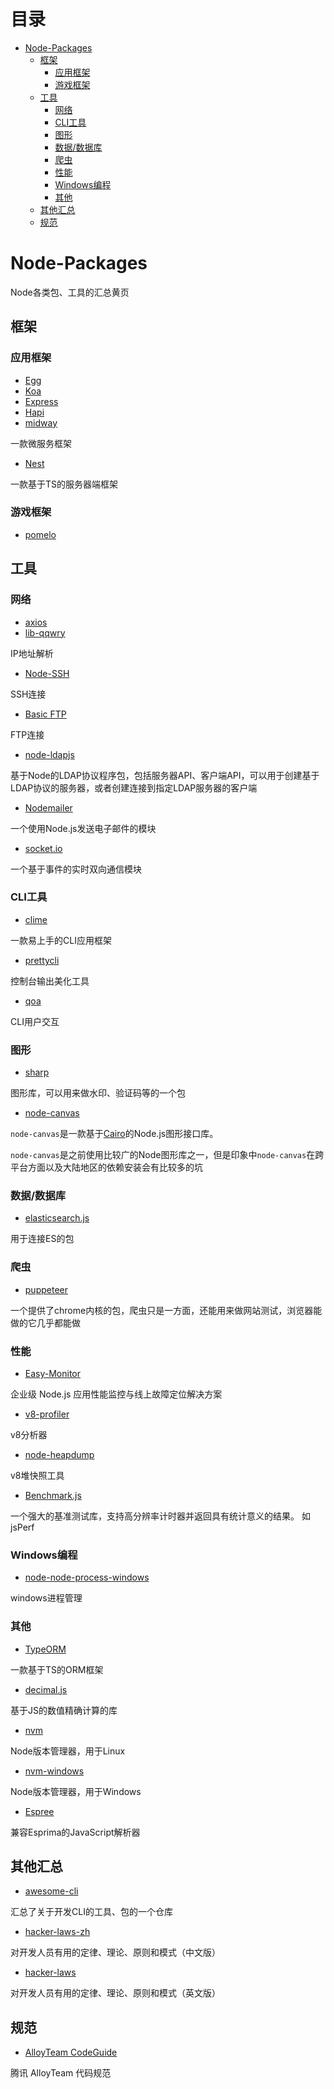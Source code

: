 # 目录

- [Node-Packages](#node-packages)
  - [框架](#%E6%A1%86%E6%9E%B6)
    - [应用框架](#%E5%BA%94%E7%94%A8%E6%A1%86%E6%9E%B6)
    - [游戏框架](#%E6%B8%B8%E6%88%8F%E6%A1%86%E6%9E%B6)
  - [工具](#%E5%B7%A5%E5%85%B7)
    - [网络](#%E7%BD%91%E7%BB%9C)
    - [CLI工具](#cli%E5%B7%A5%E5%85%B7)
    - [图形](#%E5%9B%BE%E5%BD%A2)
    - [数据/数据库](#%E6%95%B0%E6%8D%AE%E6%95%B0%E6%8D%AE%E5%BA%93)
    - [爬虫](#%E7%88%AC%E8%99%AB)
    - [性能](#%E6%80%A7%E8%83%BD)
    - [Windows编程](#windows%E7%BC%96%E7%A8%8B)
    - [其他](#%E5%85%B6%E4%BB%96)
  - [其他汇总](#%E5%85%B6%E4%BB%96%E6%B1%87%E6%80%BB)
  - [规范](#%E8%A7%84%E8%8C%83)

# Node-Packages
Node各类包、工具的汇总黄页

## 框架

### 应用框架

- [Egg](https://github.com/eggjs/egg)
- [Koa](https://github.com/koajs/koa)
- [Express](https://github.com/expressjs/express)
- [Hapi](https://github.com/hapijs/hapi)
- [midway](https://github.com/midwayjs/midway)

一款微服务框架

- [Nest](https://github.com/nestjs/nest)

一款基于TS的服务器端框架

### 游戏框架

- [pomelo](https://github.com/NetEase/pomelo)

## 工具

### 网络

- [axios](https://github.com/axios/axios)
- [lib-qqwry](https://github.com/cnwhy/lib-qqwry)
  
IP地址解析

- [Node-SSH](https://github.com/steelbrain/node-ssh)

SSH连接

- [Basic FTP](https://github.com/patrickjuchli/basic-ftp)

FTP连接

- [node-ldapjs](https://github.com/ldapjs/node-ldapjs)

基于Node的LDAP协议程序包，包括服务器API、客户端API，可以用于创建基于LDAP协议的服务器，或者创建连接到指定LDAP服务器的客户端

- [Nodemailer](https://github.com/nodemailer/nodemailer)

一个使用Node.js发送电子邮件的模块

- [socket.io](https://github.com/socketio/socket.io)

一个基于事件的实时双向通信模块



### CLI工具

- [clime](https://github.com/vilic/clime)
  
一款易上手的CLI应用框架

- [prettycli](https://github.com/siddharthkp/prettycli)

控制台输出美化工具

- [qoa](https://github.com/klaussinani/qoa)

CLI用户交互

### 图形

- [sharp](https://github.com/lovell/sharp)

图形库，可以用来做水印、验证码等的一个包

- [node-canvas](https://github.com/Automattic/node-canvas)

`node-canvas`是一款基于[Cairo](https://www.cairographics.org/)的Node.js图形接口库。

`node-canvas`是之前使用比较广的Node图形库之一，但是印象中`node-canvas`在跨平台方面以及大陆地区的依赖安装会有比较多的坑

### 数据/数据库

- [elasticsearch.js](https://github.com/elastic/elasticsearch-js-legacy)

用于连接ES的包

### 爬虫

- [puppeteer](https://github.com/puppeteer/puppeteer)

一个提供了chrome内核的包，爬虫只是一方面，还能用来做网站测试，浏览器能做的它几乎都能做

### 性能

- [Easy-Monitor](https://github.com/hyj1991/easy-monitor)

企业级 Node.js 应用性能监控与线上故障定位解决方案

- [v8-profiler](https://github.com/node-inspector/v8-profiler)

v8分析器

- [node-heapdump](https://github.com/bnoordhuis/node-heapdump)

v8堆快照工具

- [Benchmark.js](https://github.com/bestiejs/benchmark.js)

一个强大的基准测试库，支持高分辨率计时器并返回具有统计意义的结果。 如jsPerf

### Windows编程

- [node-node-process-windows](https://github.com/bryphe/node-process-windows)

windows进程管理

### 其他

- [TypeORM](https://github.com/typeorm/typeorm)

一款基于TS的ORM框架

- [decimal.js](https://github.com/MikeMcl/decimal.js)

基于JS的数值精确计算的库

- [nvm](https://github.com/nvm-sh/nvm)

Node版本管理器，用于Linux

- [nvm-windows](https://github.com/coreybutler/nvm-windows)

Node版本管理器，用于Windows

- [Espree](https://github.com/eslint/espree)

兼容Esprima的JavaScript解析器

## 其他汇总

- [awesome-cli](https://github.com/Kikobeats/awesome-cli)

汇总了关于开发CLI的工具、包的一个仓库

- [hacker-laws-zh](https://github.com/nusr/hacker-laws-zh)

对开发人员有用的定律、理论、原则和模式（中文版）

- [hacker-laws](https://github.com/dwmkerr/hacker-laws)

对开发人员有用的定律、理论、原则和模式（英文版）

## 规范

- [AlloyTeam CodeGuide](https://github.com/AlloyTeam/CodeGuide)

腾讯 AlloyTeam 代码规范


